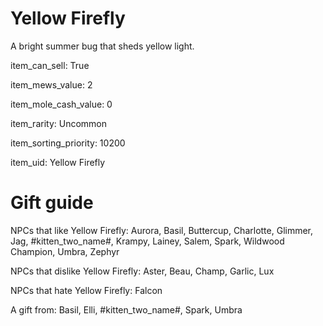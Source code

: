 # Yellow Firefly

A bright summer bug that sheds yellow light.

item_can_sell: True

item_mews_value: 2

item_mole_cash_value: 0

item_rarity: Uncommon

item_sorting_priority: 10200

item_uid: Yellow Firefly

# Gift guide

NPCs that like Yellow Firefly: Aurora, Basil, Buttercup, Charlotte, Glimmer, Jag, #kitten_two_name#, Krampy, Lainey, Salem, Spark, Wildwood Champion, Umbra, Zephyr

NPCs that dislike Yellow Firefly: Aster, Beau, Champ, Garlic, Lux

NPCs that hate Yellow Firefly: Falcon

A gift from: Basil, Elli, #kitten_two_name#, Spark, Umbra